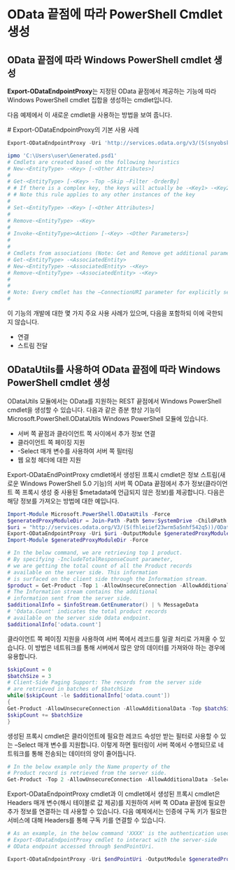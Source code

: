 # OData 끝점에 따라 PowerShell Cmdlet 생성
OData 끝점에 따라 Windows PowerShell cmdlet 생성
--------------------------------------------------------------

**Export-ODataEndpointProxy**는 지정된 OData 끝점에서 제공하는 기능에 따라 Windows PowerShell cmdlet 집합을 생성하는 cmdlet입니다.

다음 예제에서 이 새로운 cmdlet을 사용하는 방법을 보여 줍니다.

\# Export-ODataEndpointProxy의 기본 사용 사례

```powershell
Export-ODataEndpointProxy -Uri 'http://services.odata.org/v3/(S(snyobsk1hhutkb2yulwldgf1))/odata/odata.svc' -OutputModule C:\Users\user\Generated.psd1

ipmo 'C:\Users\user\Generated.psd1'
# Cmdlets are created based on the following heuristics
# New-<EntityType> -<Key> [-<Other Attributes>]
#
# Get-<EntityType> [-<Key> -Top –Skip –Filter -OrderBy]
# # If there is a complex key, the keys will actually be -<Key1> -<Key2>…
# # Note this rule applies to any other instances of the key
#
# Set-<EntityType> -<Key> [-<Other Attributes>]
#
# Remove-<EntityType> -<Key>
#
# Invoke-<EntityType><Action> [-<Key> -<Other Parameters>]
#
#
# Cmdlets from associations (Note: Get and Remove get additional parameter sets)
# Get-<EntityType> -<AssociatedEntity>
# New-<EntityType> -<AssociatedEntity> -<Key>
# Remove-<EntityType> -<AssociatedEntity> -<Key>
#
#
# Note: Every cmdlet has the –ConnectionURI parameter for explicitly setting the URI of the endpoint. This normally uses the same address that you gave the Export-ODataEndpointProxy cmdlet, but can be overridden in this fashion for the sake of similar endpoints.
#
```

이 기능의 개발에 대한 몇 가지 주요 사용 사례가 있으며, 다음을 포함하되 이에 국한되지 않습니다.
-   연결
-   스트림 전달

ODataUtils를 사용하여 OData 끝점에 따라 Windows PowerShell cmdlet 생성
------------------------------------------------------------------------------
ODataUtils 모듈에서는 OData를 지원하는 REST 끝점에서 Windows PowerShell cmdlet을 생성할 수 있습니다. 다음과 같은 증분 향상 기능이 Microsoft.PowerShell.ODataUtils Windows PowerShell 모듈에 있습니다.
-   서버 쪽 끝점과 클라이언트 쪽 사이에서 추가 정보 연결
-   클라이언트 쪽 페이징 지원
-   -Select 매개 변수를 사용하여 서버 쪽 필터링
-   웹 요청 헤더에 대한 지원

Export-ODataEndPointProxy cmdlet에서 생성된 프록시 cmdlet은 정보 스트림(새로운 Windows PowerShell 5.0 기능)의 서버 쪽 OData 끝점에서 추가 정보(클라이언트 쪽 프록시 생성 중 사용된 $metadata에 언급되지 않은 정보)를 제공합니다. 다음은 해당 정보를 가져오는 방법에 대한 예입니다.
```powershell
Import-Module Microsoft.PowerShell.ODataUtils -Force
$generatedProxyModuleDir = Join-Path -Path $env:SystemDrive -ChildPath 'ODataDemoProxy'
$uri = "http://services.odata.org/V3/(S(fhleiief23wrm5a5nhf542q5))/OData/OData.svc/"
Export-ODataEndpointProxy -Uri $uri -OutputModule $generatedProxyModuleDir -Force -AllowUnSecureConnection -Verbose -AllowClobber
Import-Module $generatedProxyModuleDir -Force

# In the below command, we are retrieving top 1 product.
# By specifying -IncludeTotalResponseCount parameter,
# we are getting the total count of all the Product records
# available on the server side. This information
# is surfaced on the client side through the Information stream.
$product = Get-Product -Top 1 -AllowUnsecureConnection -AllowAdditionalData -IncludeTotalResponseCount -InformationVariable infoStream
# The Information stream contains the additional
# information sent from the server side.
$additionalInfo = $infoStream.GetEnumerator() | % MessageData
# 'Odata.Count' indicates the total product records
# available on the server side Odata endpoint.
$additionalInfo['odata.count']
```

클라이언트 쪽 페이징 지원을 사용하여 서버 쪽에서 레코드를 일괄 처리로 가져올 수 있습니다. 이 방법은 네트워크를 통해 서버에서 많은 양의 데이터를 가져와야 하는 경우에 유용합니다.
```powershell
$skipCount = 0
$batchSize = 3
# Client-Side Paging Support: The records from the server side
# are retrieved in batches of $batchSize
while($skipCount -le $additionalInfo['odata.count'])
{
Get-Product -AllowUnsecureConnection -AllowAdditionalData -Top $batchSize -Skip $skipCount
$skipCount += $batchSize
}
```

생성된 프록시 cmdlet은 클라이언트에 필요한 레코드 속성만 받는 필터로 사용할 수 있는 –Select 매개 변수를 지원합니다. 이렇게 하면 필터링이 서버 쪽에서 수행되므로 네트워크를 통해 전송되는 데이터의 양이 줄어듭니다.
```powershell
# In the below example only the Name property of the
# Product record is retrieved from the server side.
Get-Product -Top 2 -AllowUnsecureConnection -AllowAdditionalData -Select Name
```

Export-ODataEndpointProxy cmdlet과 이 cmdlet에서 생성된 프록시 cmdlet은 Headers 매개 변수(해시 테이블로 값 제공)를 지원하여 서버 쪽 OData 끝점에 필요한 추가 정보를 연결하는 데 사용할 수 있습니다. 다음 예제에서는 인증에 구독 키가 필요한 서비스에 대해 Headers를 통해 구독 키를 연결할 수 있습니다.
```powershell
# As an example, in the below command 'XXXX' is the authentication used by the
# Export-ODataEndpointProxy cmdlet to interact with the server-side
# OData endpoint accessed through $endPointUri.

Export-ODataEndpointProxy -Uri $endPointUri -OutputModule $generatedProxyModuleDir -Force -AllowUnSecureConnection -Verbose -Headers @{'subscription-key'='XXXX'}
```


<!--HONumber=Aug16_HO3-->


